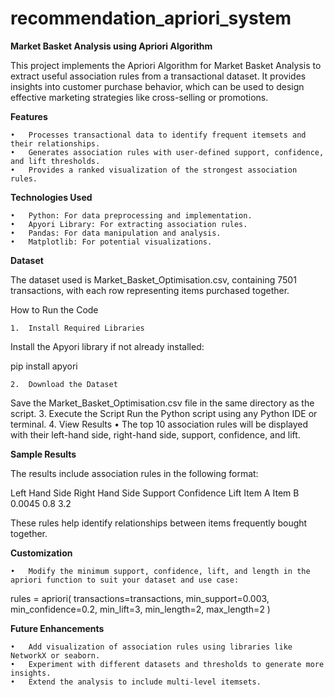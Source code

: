 # recommendation_apriori_system

**Market Basket Analysis using Apriori Algorithm**

This project implements the Apriori Algorithm for Market Basket Analysis to extract useful association rules from a transactional dataset. It provides insights into customer purchase behavior, which can be used to design effective marketing strategies like cross-selling or promotions.

**Features**

	•	Processes transactional data to identify frequent itemsets and their relationships.
	•	Generates association rules with user-defined support, confidence, and lift thresholds.
	•	Provides a ranked visualization of the strongest association rules.

**Technologies Used**

	•	Python: For data preprocessing and implementation.
	•	Apyori Library: For extracting association rules.
	•	Pandas: For data manipulation and analysis.
	•	Matplotlib: For potential visualizations.

**Dataset**

The dataset used is Market_Basket_Optimisation.csv, containing 7501 transactions, with each row representing items purchased together.

How to Run the Code

	1.	Install Required Libraries
Install the Apyori library if not already installed:

pip install apyori


	2.	Download the Dataset
Save the Market_Basket_Optimisation.csv file in the same directory as the script.
	3.	Execute the Script
Run the Python script using any Python IDE or terminal.
	4.	View Results
	•	The top 10 association rules will be displayed with their left-hand side, right-hand side, support, confidence, and lift.

**Sample Results**

The results include association rules in the following format:

Left Hand Side	Right Hand Side	Support	Confidence	Lift
Item A	Item B	0.0045	0.8	3.2

These rules help identify relationships between items frequently bought together.

**Customization**

	•	Modify the minimum support, confidence, lift, and length in the apriori function to suit your dataset and use case:

rules = apriori(
    transactions=transactions,
    min_support=0.003,
    min_confidence=0.2,
    min_lift=3,
    min_length=2,
    max_length=2
)

**Future Enhancements**

	•	Add visualization of association rules using libraries like NetworkX or seaborn.
	•	Experiment with different datasets and thresholds to generate more insights.
	•	Extend the analysis to include multi-level itemsets.

